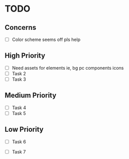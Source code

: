# TODO
## Concerns

- [ ] Color scheme seems off pls help

## High Priority

- [ ] Need assets for elements ie, bg pc components icons
- [ ] Task 2
- [ ] Task 3

## Medium Priority

- [ ] Task 4
- [ ] Task 5

## Low Priority

- [ ] Task 6
- [ ] Task 7

